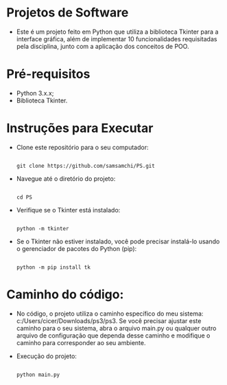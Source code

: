 # Projetos de Software

- Este é um projeto feito em Python que utiliza a biblioteca Tkinter para a interface gráfica, além de implementar 10 funcionalidades requisitadas pela disciplina, junto com a aplicação dos conceitos de POO.

# Pré-requisitos

- Python 3.x.x;
- Biblioteca Tkinter.
  
# Instruções para Executar

- Clone este repositório para o seu computador:

    ```
    
    git clone https://github.com/samsamchi/PS.git
    
    ```

- Navegue até o diretório do projeto:

    ```
    
    cd PS
    
    ```
    
-  Verifique se o Tkinter está instalado:
  
      ```
    
    python -m tkinter
    
    ```

- Se o Tkinter não estiver instalado, você pode precisar instalá-lo usando o gerenciador de pacotes do Python (pip):

    ```
    
    python -m pip install tk
    
    ```

# Caminho do código:

- No código, o projeto utiliza o caminho específico do meu sistema: c:/Users/cicer/Downloads/ps3/ps3. Se você precisar ajustar este caminho para o seu sistema, abra o arquivo main.py ou qualquer outro arquivo de configuração que dependa desse caminho e modifique o caminho para corresponder ao seu ambiente.

- Execução do projeto:

    ```
    
   python main.py
    
    ```


  


